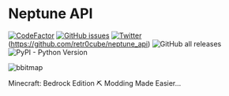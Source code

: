 # Neptune API


[![CodeFactor](https://www.codefactor.io/repository/github/retr0cube/neptune_api/badge?s=3f25710169050d483efe0bdb36882f808fb2f5de)](https://www.codefactor.io/repository/github/retr0cube/neptune_api) [![GitHub issues](https://img.shields.io/github/issues/retr0cube/neptune_api)](https://github.com/retr0cube/neptune_api/issues) [![Twitter](https://img.shields.io/twitter/url?style=social&url=https%3A%2F%2Ftwitter.com%2FPillagerThe%2F)](https://twitter.com/intent/tweet?text=Wow:&url=https%3A%2F%2Fgithub.com%2Fretr0cube%2Fneptune_api.git) (https://github.com/retr0cube/neptune_api) ![GitHub all releases](https://img.shields.io/github/downloads/retr0cube/neptune_api/total?style=for-the-badge) ![PyPI - Python Version](https://img.shields.io/pypi/pyversions/django) 

![bbitmap](https://user-images.githubusercontent.com/61835816/116114564-ff20fa80-a6a8-11eb-8b30-a48b5eb68522.png)

Minecraft: Bedrock Edition ⛏ Modding Made Easier...
